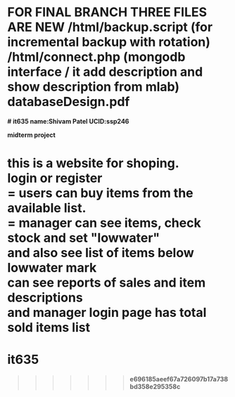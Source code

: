 <h1><b>FOR FINAL BRANCH THREE FILES ARE NEW  
<b>/html/backup.script   (for incremental backup with rotation) <br>
<b>/html/connect.php     (mongodb interface / it add description and show description from mlab)<br>
<b>databaseDesign.pdf <br>   
</h1>
# it635
name:Shivam Patel
UCID:ssp246

midterm project

this is a website for shoping.<br>
login or register<br>
= users can buy items from the available list.<br>
= manager can see items, check stock and set "lowwater"<br>
  and also see list of items below lowwater mark<br>
  can see reports of sales and item descriptions<br>
  and manager login page has total sold items list<br>
=======
# it635
>>>>>>> e696185aeef67a726097b17a738bd358e295358c

